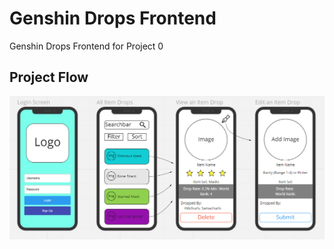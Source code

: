 # Genshin Drops Frontend
Genshin Drops Frontend for Project 0

## Project Flow
<p align = "center">
  <img src = "assets/frontendFlow.png" alt = "Flow Diagram" />
</p>
